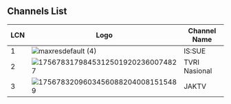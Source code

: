 ## Channels List
LCN | Logo | Channel Name
-- | -- | --
1 | ![maxresdefault (4)](https://i.ytimg.com/vi/VMzHD4Zl_jA/maxresdefault.jpg?v=68b65f4e) | IS:SUE
2 | ![17567831798453125019202360074827](https://github.com/user-attachments/assets/c08b96f2-445a-4aeb-84be-508cfc221ab9) | TVRI Nasional
3 | ![17567832096034560882040081515489](https://github.com/user-attachments/assets/0762ffb6-1bf9-4dad-bae0-675372525983) | JAKTV
